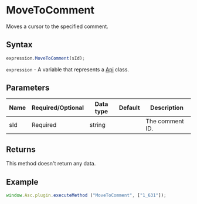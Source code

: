 # MoveToComment

Moves a cursor to the specified comment.

## Syntax

```javascript
expression.MoveToComment(sId);
```

`expression` - A variable that represents a [Api](Methods.md) class.

## Parameters

| **Name** | **Required/Optional** | **Data type** | **Default** | **Description** |
| ------------- | ------------- | ------------- | ------------- | ------------- |
| sId | Required | string |  | The comment ID. |

## Returns

This method doesn't return any data.

## Example

```javascript
window.Asc.plugin.executeMethod ("MoveToComment", ["1_631"]);
```
